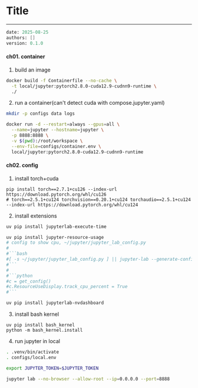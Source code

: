 # Title
---
```meta
date: 2025-08-25
authors: []
version: 0.1.0
```


#### ch01. container
1. build an image
```bash
docker build -f Containerfile --no-cache \
  -t local/jupyter:pytorch2.8.0-cuda12.9-cudnn9-runtime \
  ./
```

2. run a container(can't detect cuda with compose.jupyter.yaml)
```bash
mkdir -p configs data logs

docker run -d --restart=always --gpus=all \
  --name=jupyter --hostname=jupyter \
  -p 8888:8888 \
  -v $(pwd):/root/workspace \
  --env-file=configs/container.env \
  local/jupyter:pytorch2.8.0-cuda12.9-cudnn9-runtime
```

#### ch02. config
1. install torch+cuda
```
pip install torch==2.7.1+cu126 --index-url https://download.pytorch.org/whl/cu126
# torch==2.5.1+cu124 torchvision==0.20.1+cu124 torchaudio==2.5.1+cu124 --index-url https://download.pytorch.org/whl/cu124
```

2. install extensions
```bash
uv pip install jupyterlab-execute-time

uv pip install jupyter-resource-usage
# config to show cpu, ~/jupyter/jupyter_lab_config.py
#
#```bash
#[ -s ~/jupyter/jupyter_lab_config.py ] || jupyter-lab --generate-config
#```
#
#```python
#c = get_config()
#c.ResourceUseDisplay.track_cpu_percent = True
#```

uv pip install jupyterlab-nvdashboard
```

3. install bash kernel
```
uv pip install bash_kernel
python -m bash_kernel.install
```

4. run jupyter in local
```bash
. .venv/bin/activate
. configs/local.env

export JUPYTER_TOKEN=$JUPYTER_TOKEN

jupyter lab --no-browser --allow-root --ip=0.0.0.0 --port=8888
```

